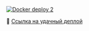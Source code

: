 [![Docker deploy 2](https://github.com/egortanachev/ITMO-ICT-Backend-2023/actions/workflows/autodeploy2.yml/badge.svg)](https://github.com/egortanachev/ITMO-ICT-Backend-2023/actions/workflows/autodeploy2.yml)

📎 [Ссылка на удачный деплой]([https://documenter.getpostman.com/view/26933537/2s93sgVVCz](https://github.com/egortanachev/ITMO-ICT-Backend-2023/actions/runs/5327794522/jobs/9651671308#step:14:10)https://github.com/egortanachev/ITMO-ICT-Backend-2023/actions/runs/5327794522/jobs/9651671308#step:14:10])
